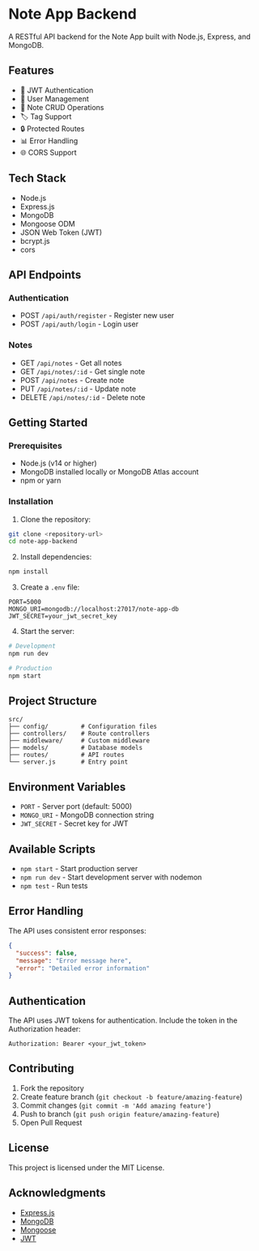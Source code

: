 # Note App Backend

A RESTful API backend for the Note App built with Node.js, Express, and MongoDB.

## Features

- 🔐 JWT Authentication
- 👤 User Management
- 📝 Note CRUD Operations
- 🏷️ Tag Support
- 🔒 Protected Routes
- 📊 Error Handling
- 🌐 CORS Support

## Tech Stack

- Node.js
- Express.js
- MongoDB
- Mongoose ODM
- JSON Web Token (JWT)
- bcrypt.js
- cors

## API Endpoints

### Authentication
- POST `/api/auth/register` - Register new user
- POST `/api/auth/login` - Login user

### Notes
- GET `/api/notes` - Get all notes
- GET `/api/notes/:id` - Get single note
- POST `/api/notes` - Create note
- PUT `/api/notes/:id` - Update note
- DELETE `/api/notes/:id` - Delete note

## Getting Started

### Prerequisites

- Node.js (v14 or higher)
- MongoDB installed locally or MongoDB Atlas account
- npm or yarn

### Installation

1. Clone the repository:
```bash
git clone <repository-url>
cd note-app-backend
```

2. Install dependencies:
```bash
npm install
```

3. Create a `.env` file:
```env
PORT=5000
MONGO_URI=mongodb://localhost:27017/note-app-db
JWT_SECRET=your_jwt_secret_key
```

4. Start the server:
```bash
# Development
npm run dev

# Production
npm start
```

## Project Structure

```
src/
├── config/         # Configuration files
├── controllers/    # Route controllers
├── middleware/     # Custom middleware
├── models/         # Database models
├── routes/         # API routes
└── server.js       # Entry point
```

## Environment Variables

- `PORT` - Server port (default: 5000)
- `MONGO_URI` - MongoDB connection string
- `JWT_SECRET` - Secret key for JWT

## Available Scripts

- `npm start` - Start production server
- `npm run dev` - Start development server with nodemon
- `npm test` - Run tests

## Error Handling

The API uses consistent error responses:

```json
{
  "success": false,
  "message": "Error message here",
  "error": "Detailed error information"
}
```

## Authentication

The API uses JWT tokens for authentication. Include the token in the Authorization header:

```
Authorization: Bearer <your_jwt_token>
```

## Contributing

1. Fork the repository
2. Create feature branch (`git checkout -b feature/amazing-feature`)
3. Commit changes (`git commit -m 'Add amazing feature'`)
4. Push to branch (`git push origin feature/amazing-feature`)
5. Open Pull Request

## License

This project is licensed under the MIT License.

## Acknowledgments

- [Express.js](https://expressjs.com/)
- [MongoDB](https://www.mongodb.com/)
- [Mongoose](https://mongoosejs.com/)
- [JWT](https://jwt.io/)